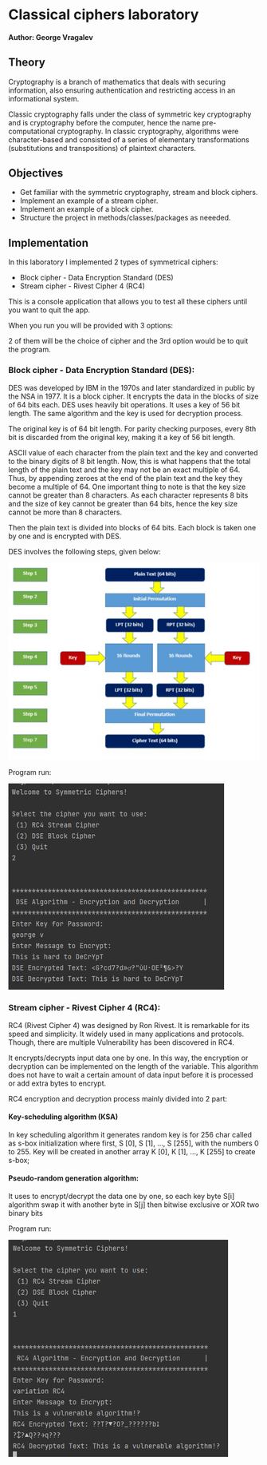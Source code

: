 # Classical ciphers laboratory

#### Author: George Vragalev

## Theory
Cryptography is a branch of mathematics that deals with securing information, also ensuring authentication and restricting access in an informational system.

Classic cryptography falls under the class of symmetric key cryptography and is cryptography 
before the computer, hence the name pre-computational cryptography. In classic cryptography, 
algorithms were character-based and consisted of a series of elementary transformations 
(substitutions and transpositions) of plaintext characters.

## Objectives

* Get familiar with the symmetric cryptography, stream and block ciphers.
* Implement an example of a stream cipher.
* Implement an example of a block cipher.
* Structure the project in methods/classes/packages as neeeded.

## Implementation

In this laboratory I implemented 2 types of symmetrical ciphers:
* Block cipher - Data Encryption Standard (DES)
* Stream cipher - Rivest Cipher 4 (RC4)

This is a console application that allows you to test all these ciphers until you want to 
quit the app. 

When you run you will be provided with 3 options:

2 of them will be the choice of cipher and the 3rd option would be to quit the program.

### Block cipher - Data Encryption Standard (DES):
DES was developed by IBM in the 1970s and later standardized in public by the NSA in 1977. 
It is a block cipher. It encrypts the data in the blocks of size of 64 bits each. 
DES uses heavily bit operations. It uses a key of 56 bit length. 
The same algorithm and the key is used for decryption process.

The original key is of 64 bit length. For parity checking purposes, 
every 8th bit is discarded from the original key, making it a key of 56 bit length.

ASCII value of each character from the plain text and the key and converted to the binary digits of 8 bit length. 
Now, this is what happens that the total length of the plain text and the key may not be an exact multiple of 64. 
Thus, by appending zeroes at the end of the plain text and the key they become a 
multiple of 64. One important thing to note is that the key size cannot be greater than 8 characters.
As each character represents 8 bits and the size of key cannot be greater than 64 bits, hence the key size 
cannot be more than 8 characters.

Then the plain text is divided into blocks of 64 bits. Each block is taken one by one
and is encrypted with DES. 

DES involves the following steps, given below:

![img.png](images/img.png)

Program run:

![img.png](images/img2.png)

### Stream cipher - Rivest Cipher 4 (RC4):

RC4 (Rivest Cipher 4) was designed by Ron Rivest. It is remarkable for its speed and simplicity. 
It widely used in many applications and protocols. 
Though, there are multiple Vulnerability has been discovered in RC4.

It encrypts/decrypts input data one by one. 
In this way, the encryption or decryption can be implemented on the length of the variable. 
This algorithm does not have to wait a certain amount of data input before it is processed or add 
extra bytes to encrypt.

RC4 encryption and decryption process mainly divided into 2 part:

#### Key-scheduling algorithm (KSA)

In key scheduling algorithm it generates random key is for 256 char called as s-box initialization where first,
S [0], S [1], …, S [255], with the numbers 0 to 255.
Key will be created in another array K [0], K [1], …, K [255] to create s-box;

#### Pseudo-random generation algorithm:

It uses to encrypt/decrypt the data one by one, so each key byte 
S[i] algorithm swap it with another byte in S[j] then bitwise exclusive or XOR two binary bits

Program run:

![img.png](images/img3.png)